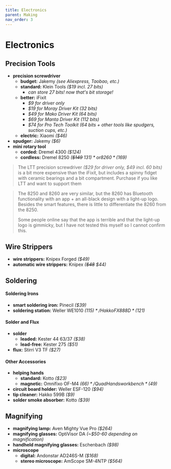 ```yaml
---
title: Electronics
parent: Making
nav_order: 3
---
```

# Electronics

## Precision Tools

- **precision screwdriver** 
	- **budget:** Jakemy *(see Aliexpress, Taobao, etc.)*
	- **standard:** Klein Tools *($19 incl. 27 bits)*
		- *can store 27 bits! now that's bit storage!*
	- **better:** iFixit 
		- *$9 for driver only*
		- *$19 for Moray Driver Kit (32 bits)*
		- *$49 for Mako Driver Kit (64 bits)*
		- *$69 for Manta Driver Kit (112 bits)*
		- *$74 for Pro Tech Toolkit (64 bits + other tools like spudgers, suction cups, etc.)*
	- **electric:** Xiaomi *($46)*
- **spudger:** Jakemy *($6)*
- **mini rotary tool** 
	- **corded:** Dremel 4300 *($124)*
	- **cordless:** Dremel 8250 *(~~$149~~ $131)* or 8260 *($169)*

> The LTT precision screwdriver *($29 for driver only, $49 incl. 60 bits)* is a bit more expensive than the iFixit, but includes a spinny fidget with ceramic bearings and a bit compartment. Purchase if you like LTT and want to support them

> The 8250 and 8260 are very similar, but the 8260 has Bluetooth functionality with an app + an all-black design with a light-up logo. Besides the smart features, there is little to differentiate the 8260 from the 8250.
> 
> Some people online say that the app is terrible and that the light-up logo is gimmicky, but I have not tested this myself so I cannot confirm this. 

## Wire Strippers

- **wire strippers:** Knipex Forged *($49)*
- **automatic wire strippers:** Knipex *(~~$48~~ $44)*

## Soldering

#### Soldering Irons

- **smart soldering iron:** Pinecil *($39)*
- **soldering station:** Weller WE1010 *($115)* / Hakko FX888D *($121)*

#### Solder and Flux

- **solder**
	- **leaded:** Kester 44 63/37 *($38)*
	- **lead-free:** Kester 275 *($51)*
- **flux:** Stirri V3 TF *($27)*

#### Other Accessories

- **helping hands** 
	- **standard:** Kotto *($23)*
	- **magnetic:** Omnifixo OF-M4 *($66)* / QuadHands workbench *($49)*
- **circuit board holder:** Weller ESF-120 *($94)*
- **tip cleaner:** Hakko 599B *($9)*
- **solder smoke absorber:** Kotto *($39)*

## Magnifying

- **magnifying lamp:** Aven Mighty Vue Pro *($264)*
- **magnifying glasses:** OptiVisor DA *(~$50-60 depending on magnification)*
- **handheld magnifying glasses:** Eschenbach *($98)*
- **microscope**
	- **digital:** Andonstar AD246S-M *($168)*
	- **stereo microscope:** AmScope SM-4NTP *($564)*

